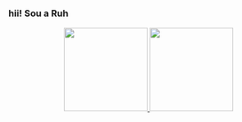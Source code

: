 
### hii! Sou a Ruh 

<div align="center">
  <a href="https://github.com/xruhx">
    <img height="150em" src="https://github-readme-stats.vercel.app/api?username=xruhx&count_private=true&include_all_commits=true&show_icons=true&theme=dracula&hide_border=false&show_owner=true"/>
    <img height="150em" src="https://github-readme-stats.vercel.app/api/top-langs/?username=xruhx&theme=dracula&hide_border=false&&layout=compact"/>



</div>
